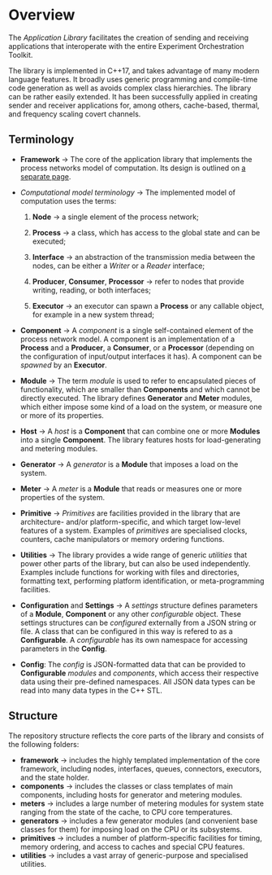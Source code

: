 # Overview

The *Application Library* facilitates the creation of sending and receiving applications that interoperate with the entire Experiment Orchestration Toolkit.

The library is implemented in C++17, and takes advantage of many modern language features. It broadly uses generic programming and compile-time code generation as well as avoids complex class hierarchies. The library can be rather easily extended. It has been successfully applied in creating sender and receiver applications for, among others, cache-based, thermal, and frequency scaling covert channels.

## Terminology

- __Framework__ → The core of the application library that implements the process networks model of computation. Its design is outlined on [a separate page](./The-core-framework).
- *Computational model terminology* → The implemented model of computation uses the terms:

    1) __Node__ → a single element of the process network;

    2) __Process__ → a class, which has access to the global state and can be executed;

    3) __Interface__ → an abstraction of the transmission media between the nodes, can be either a *Writer* or a *Reader* interface;

    4) __Producer__, __Consumer__, __Processor__ → refer to nodes that provide writing, reading, or both interfaces;

    5) __Executor__ → an executor can spawn a __Process__ or any callable object, for example in a new system thread;
- __Component__ → A *component* is a single self-contained element of the process network model. A component is an implementation of a __Process__ and a __Producer__, a __Consumer__, or a __Processor__ (depending on the configuration of input/output interfaces it has). A component can be *spawned* by an __Executor__.

- __Module__ → The term *module* is used to refer to encapsulated pieces of functionality, which are smaller than __Components__ and which cannot be directly executed. The library defines __Generator__ and __Meter__ modules, which either impose some kind of a load on the system, or measure one or more of its properties.

- __Host__ → A *host* is a __Component__ that can combine one or more __Modules__ into a single __Component__. The library features hosts for load-generating and metering modules.

- __Generator__ → A *generator* is a __Module__ that imposes a load on the system.

- __Meter__ → A *meter* is a __Module__ that reads or measures one or more properties of the system.

- __Primitive__ → *Primitives* are facilities provided in the library that are architecture- and/or platform-specific, and which target low-level features of a system. Examples of *primitives* are specialised clocks, counters, cache manipulators or memory ordering functions.

- __Utilities__ → The library provides a wide range of generic *utilities* that power other parts of the library, but can also be used independently. Examples include functions for working with files and directories, formatting text, performing platform identification, or meta-programming facilities.

- __Configuration__ and __Settings__ → A *settings* structure defines parameters of a __Module__, __Component__ or any other *configurable* object. These settings structures can be *configured* externally from a JSON string or file. A class that can be configured in this way is refered to as a __Configurable__. A *configurable* has its own namespace for accessing parameters in the __Config__.

- __Config__: The *config* is JSON-formatted data that can be provided to __Configurable__ *modules* and *components*, which access their respective data using their pre-defined namespaces. All JSON data types can be read into many data types in the C++ STL.

## Structure

The repository structure reflects the core parts of the library and consists of the following folders:

- **framework** → includes the highly templated implementation of the core framework, including nodes, interfaces, queues, connectors, executors, and the state holder.
- **components** → includes the classes or class templates of main components, including hosts for generator and metering modules.
- **meters** → includes a large number of metering modules for system state ranging from the state of the cache, to CPU core temperatures.
- **generators** → includes a few generator modules (and convenient base classes for them) for imposing load on the CPU or its subsystems.
- **primitives** → includes a number of platform-specific facilities for timing, memory ordering, and access to caches and special CPU features.
- **utilities** → includes a vast array of generic-purpose and specialised utilities.